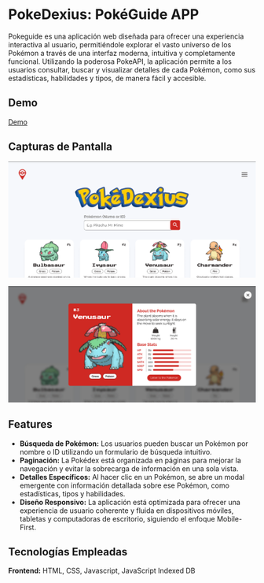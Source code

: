 # PokeDexius: PokéGuide APP

Pokeguide es una aplicación web diseñada para ofrecer una experiencia interactiva al usuario, permitiéndole explorar el vasto universo de los Pokémon a través de una interfaz moderna, intuitiva y completamente funcional. Utilizando la poderosa PokeAPI, la aplicación permite a los usuarios consultar, buscar y visualizar detalles de cada Pokémon, como sus estadísticas, habilidades y tipos, de manera fácil y accesible.
## Demo

[Demo](https://pokevision.vercel.app/)


## Capturas de Pantalla

![[App Screenshot]([assets/screenshots/App.png](https://github.com/eddiedev14/PokeDexius/blob/master/assets/screenshots/App.png?raw=true))](https://github.com/eddiedev14/PokeDexius/blob/master/assets/screenshots/App.png?raw=true)

![[App Screenshot](assets/screenshots/Modal.png)](https://github.com/eddiedev14/PokeDexius/blob/master/assets/screenshots/Modal.png?raw=true)

## Features

- **Búsqueda de Pokémon:** Los usuarios pueden buscar un Pokémon por nombre o ID utilizando un formulario de búsqueda intuitivo.
- **Paginación:** La Pokédex está organizada en páginas para mejorar la navegación y evitar la sobrecarga de información en una sola vista.
- **Detalles Específicos:** Al hacer clic en un Pokémon, se abre un modal emergente con información detallada sobre ese Pokémon, como estadísticas, tipos y habilidades.
- **Diseño Responsivo:** La aplicación está optimizada para ofrecer una experiencia de usuario coherente y fluida en dispositivos móviles, tabletas y computadoras de escritorio, siguiendo el enfoque Mobile-First.


## Tecnologías Empleadas

**Frontend:** HTML, CSS, Javascript, JavaScript Indexed DB
